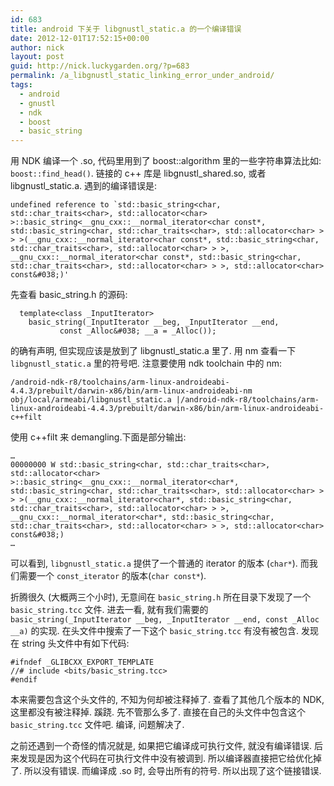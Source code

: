 ```yaml
---
id: 683
title: android 下关于 libgnustl_static.a 的一个编译错误
date: 2012-12-01T17:52:15+00:00
author: nick
layout: post
guid: http://nick.luckygarden.org/?p=683
permalink: /a_libgnustl_static_linking_error_under_android/
tags:
  - android
  - gnustl
  - ndk
  - boost
  - basic_string
---
```

用 NDK 编译一个 .so, 代码里用到了 boost::algorithm 里的一些字符串算法比如: `boost::find_head()`. 链接的 c++ 库是 libgnustl_shared.so, 或者 libgnustl_static.a. 遇到的编译错误是:
	
	undefined reference to `std::basic_string<char, std::char_traits<char>, std::allocator<char> >::basic_string<__gnu_cxx::__normal_iterator<char const*, std::basic_string<char, std::char_traits<char>, std::allocator<char> > > >(__gnu_cxx::__normal_iterator<char const*, std::basic_string<char, std::char_traits<char>, std::allocator<char> > >, __gnu_cxx::__normal_iterator<char const*, std::basic_string<char, std::char_traits<char>, std::allocator<char> > >, std::allocator<char> const&#038;)'
	
先查看 basic_string.h 的源码:

      template<class _InputIterator>
        basic_string(_InputIterator __beg, _InputIterator __end,
               const _Alloc&#038; __a = _Alloc());
               
的确有声明, 但实现应该是放到了 libgnustl_static.a 里了. 用 nm 查看一下 `libgnustl_static.a` 里的符号吧. 注意要使用 ndk toolchain 中的 nm:

	/android-ndk-r8/toolchains/arm-linux-androideabi-4.4.3/prebuilt/darwin-x86/bin/arm-linux-androideabi-nm obj/local/armeabi/libgnustl_static.a |/android-ndk-r8/toolchains/arm-linux-androideabi-4.4.3/prebuilt/darwin-x86/bin/arm-linux-androideabi-c++filt

使用 c++filt 来 demangling.下面是部分输出:

	…
	00000000 W std::basic_string<char, std::char_traits<char>, std::allocator<char> >::basic_string<__gnu_cxx::__normal_iterator<char*, std::basic_string<char, std::char_traits<char>, std::allocator<char> > > >(__gnu_cxx::__normal_iterator<char*, std::basic_string<char, std::char_traits<char>, std::allocator<char> > >, __gnu_cxx::__normal_iterator<char*, std::basic_string<char, std::char_traits<char>, std::allocator<char> > >, std::allocator<char> const&#038;)
	…

可以看到, `libgnustl_static.a` 提供了一个普通的 iterator 的版本 (`char*`). 而我们需要一个 `const_iterator` 的版本(`char const*`).

折腾很久 (大概两三个小时), 无意间在 `basic_string.h` 所在目录下发现了一个 `basic_string.tcc` 文件. 进去一看, 就有我们需要的
 `basic_string(_InputIterator __beg, _InputIterator __end, const _Alloc __a)` 的实现. 在头文件中搜索了一下这个 `basic_string.tcc` 有没有被包含. 发现在 string 头文件中有如下代码:
 
	#ifndef _GLIBCXX_EXPORT_TEMPLATE
	//# include <bits/basic_string.tcc>
	#endif

本来需要包含这个头文件的, 不知为何却被注释掉了. 查看了其他几个版本的 NDK, 这里都没有被注释掉. 蹊跷. 先不管那么多了. 直接在自己的头文件中包含这个 `basic_string.tcc` 文件吧. 编译, 问题解决了.

之前还遇到一个奇怪的情况就是, 如果把它编译成可执行文件, 就没有编译错误. 后来发现是因为这个代码在可执行文件中没有被调到. 所以编译器直接把它给优化掉了. 所以没有错误. 而编译成 .so 时, 会导出所有的符号. 所以出现了这个链接错误.
